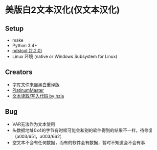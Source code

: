 # 美版白2文本汉化(仅文本汉化)

## Setup
- make
- Python 3.4+
- [ndstool (2.2.0)](https://github.com/devkitPro/ndstool)
- Linux 环境 (native or Windows Subsystem for Linux)

## Creators
- 字库文件来自黑白重译版
- [PlatinumMaster](https://github.com/PlatinumMaster)
- [文本读取/写入代码 by hzla](https://github.com/hzla/Pokeweb-Live)

## Bug
- VAR无法作为文本使用
- 头数据地址0x4的字节有时候可能会和别的软件得到的结果不一样，待修复（a003/651，a003/662）
- 空文本不会有任何数据，而有的软件会有数据，暂时不知道会不会有事
